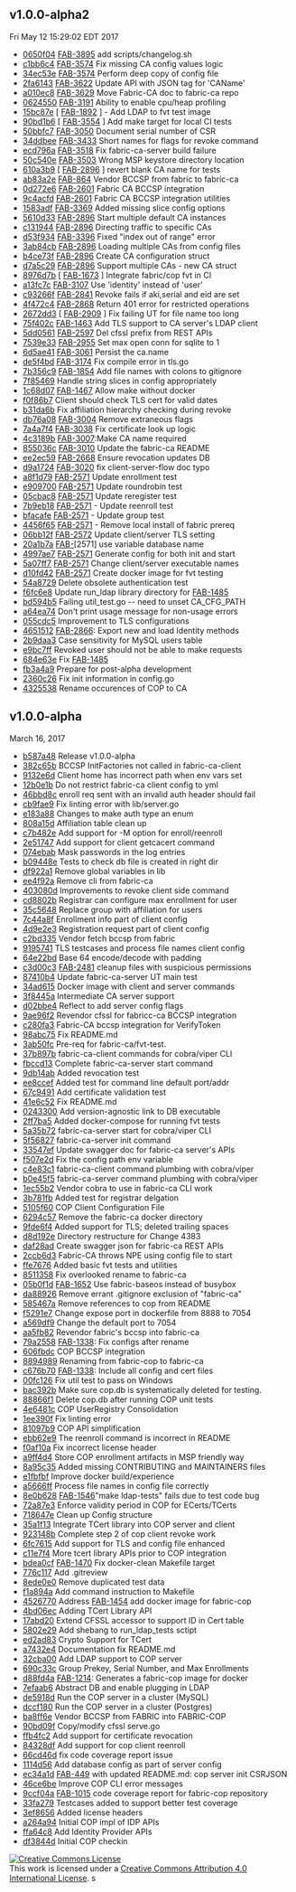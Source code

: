 ## v1.0.0-alpha2
Fri May 12 15:29:02 EDT 2017


* [0650f04](https://github.com/hyperledger/fabric/commit/0650f04) [FAB-3895](https://jira.hyperledger.org/browse/FAB-3895) add scripts/changelog.sh
* [c1bb6c4](https://github.com/hyperledger/fabric/commit/c1bb6c4) [FAB-3574](https://jira.hyperledger.org/browse/FAB-3574) Fix missing CA config values logic
* [34ec53e](https://github.com/hyperledger/fabric/commit/34ec53e) [FAB-3574](https://jira.hyperledger.org/browse/FAB-3574) Perform deep copy of config file
* [2fa6143](https://github.com/hyperledger/fabric/commit/2fa6143) [FAB-3622](https://jira.hyperledger.org/browse/FAB-3622) Update API with JSON tag for 'CAName'
* [a010ec8](https://github.com/hyperledger/fabric/commit/a010ec8) [FAB-3629](https://jira.hyperledger.org/browse/FAB-3629) Move Fabric-CA doc to fabric-ca repo
* [0624550](https://github.com/hyperledger/fabric/commit/0624550) [FAB-3191](https://jira.hyperledger.org/browse/FAB-3191) Ability to enable cpu/heap profiling
* [15bc87e](https://github.com/hyperledger/fabric/commit/15bc87e) [ [FAB-1892](https://jira.hyperledger.org/browse/FAB-1892) ] - Add LDAP to fvt test image
* [90bd1b6](https://github.com/hyperledger/fabric/commit/90bd1b6) [ [FAB-3554](https://jira.hyperledger.org/browse/FAB-3554) ] Add make target for local CI tests
* [50bbfc7](https://github.com/hyperledger/fabric/commit/50bbfc7) [FAB-3050](https://jira.hyperledger.org/browse/FAB-3050) Document serial number of CSR
* [34ddbee](https://github.com/hyperledger/fabric/commit/34ddbee) [FAB-3433](https://jira.hyperledger.org/browse/FAB-3433) Short names for flags for revoke command
* [ecd796a](https://github.com/hyperledger/fabric/commit/ecd796a) [FAB-3518](https://jira.hyperledger.org/browse/FAB-3518) Fix fabric-ca-server build failure
* [50c540e](https://github.com/hyperledger/fabric/commit/50c540e) [FAB-3503](https://jira.hyperledger.org/browse/FAB-3503) Wrong MSP keystore directory location
* [610a3b9](https://github.com/hyperledger/fabric/commit/610a3b9) [ [FAB-2896](https://jira.hyperledger.org/browse/FAB-2896) ] revert blank CA name for tests
* [ab83a2e](https://github.com/hyperledger/fabric/commit/ab83a2e) [FAB-864](https://jira.hyperledger.org/browse/FAB-864) Vendor BCCSP from fabric to fabric-ca
* [0d272e6](https://github.com/hyperledger/fabric/commit/0d272e6) [FAB-2601](https://jira.hyperledger.org/browse/FAB-2601) Fabric CA BCCSP integration
* [9c4acfd](https://github.com/hyperledger/fabric/commit/9c4acfd) [FAB-2601](https://jira.hyperledger.org/browse/FAB-2601) Fabric CA BCCSP integration utilities
* [1583adf](https://github.com/hyperledger/fabric/commit/1583adf) [FAB-3369](https://jira.hyperledger.org/browse/FAB-3369) Added missing slice config options
* [5610d33](https://github.com/hyperledger/fabric/commit/5610d33) [FAB-2896](https://jira.hyperledger.org/browse/FAB-2896) Start multiple default CA instances
* [c131944](https://github.com/hyperledger/fabric/commit/c131944) [FAB-2896](https://jira.hyperledger.org/browse/FAB-2896) Directing traffic to specific CAs
* [d53f934](https://github.com/hyperledger/fabric/commit/d53f934) [FAB-3396](https://jira.hyperledger.org/browse/FAB-3396) Fixed "index out of range" error
* [3ab84cb](https://github.com/hyperledger/fabric/commit/3ab84cb) [FAB-2896](https://jira.hyperledger.org/browse/FAB-2896) Loading multiple CAs from config files
* [b4ce73f](https://github.com/hyperledger/fabric/commit/b4ce73f) [FAB-2896](https://jira.hyperledger.org/browse/FAB-2896) Create CA configuration struct
* [d7a5c29](https://github.com/hyperledger/fabric/commit/d7a5c29) [FAB-2896](https://jira.hyperledger.org/browse/FAB-2896) Support multiple CAs - new CA struct
* [8976d7b](https://github.com/hyperledger/fabric/commit/8976d7b) [ [FAB-1673](https://jira.hyperledger.org/browse/FAB-1673) ] Integrate fabric/cop fvt in CI
* [a13fc7c](https://github.com/hyperledger/fabric/commit/a13fc7c) [FAB-3107](https://jira.hyperledger.org/browse/FAB-3107) Use 'identity' instead of 'user'
* [c93266f](https://github.com/hyperledger/fabric/commit/c93266f) [FAB-2841](https://jira.hyperledger.org/browse/FAB-2841) Revoke fails if aki,serial and eid are set
* [4f472c4](https://github.com/hyperledger/fabric/commit/4f472c4) [FAB-2868](https://jira.hyperledger.org/browse/FAB-2868) Return 401 error for restricted operations
* [2672dd3](https://github.com/hyperledger/fabric/commit/2672dd3) [ [FAB-2909](https://jira.hyperledger.org/browse/FAB-2909) ] Fix failing UT for file name too long
* [75f402c](https://github.com/hyperledger/fabric/commit/75f402c) [FAB-1463](https://jira.hyperledger.org/browse/FAB-1463) Add TLS support to CA server's LDAP client
* [5dd0561](https://github.com/hyperledger/fabric/commit/5dd0561) [FAB-2597](https://jira.hyperledger.org/browse/FAB-2597) Del cfssl prefix from REST APIs
* [7539e33](https://github.com/hyperledger/fabric/commit/7539e33) [FAB-2955](https://jira.hyperledger.org/browse/FAB-2955) Set max open conn for sqlite to 1
* [6d5ae41](https://github.com/hyperledger/fabric/commit/6d5ae41) [FAB-3061](https://jira.hyperledger.org/browse/FAB-3061) Persist the ca.name
* [de5f4bd](https://github.com/hyperledger/fabric/commit/de5f4bd) [FAB-3174](https://jira.hyperledger.org/browse/FAB-3174) Fix compile error in tls.go
* [7b356c9](https://github.com/hyperledger/fabric/commit/7b356c9) [FAB-1854](https://jira.hyperledger.org/browse/FAB-1854) Add file names with colons to gitignore
* [7f85469](https://github.com/hyperledger/fabric/commit/7f85469) Handle string slices in config appropriately
* [1c68d07](https://github.com/hyperledger/fabric/commit/1c68d07) [FAB-1467](https://jira.hyperledger.org/browse/FAB-1467) Allow make without docker
* [f0f86b7](https://github.com/hyperledger/fabric/commit/f0f86b7) Client should check TLS cert for valid dates
* [b31da6b](https://github.com/hyperledger/fabric/commit/b31da6b) Fix affiliation hierarchy checking during revoke
* [db76a08](https://github.com/hyperledger/fabric/commit/db76a08) [FAB-3004](https://jira.hyperledger.org/browse/FAB-3004) Remove extraneous flags
* [7a4a7f4](https://github.com/hyperledger/fabric/commit/7a4a7f4) [FAB-3038](https://jira.hyperledger.org/browse/FAB-3038) Fix certificate look up logic
* [4c3189b](https://github.com/hyperledger/fabric/commit/4c3189b) [FAB-3007](https://jira.hyperledger.org/browse/FAB-3007):Make CA name required
* [855036c](https://github.com/hyperledger/fabric/commit/855036c) [FAB-3010](https://jira.hyperledger.org/browse/FAB-3010) Update the fabric-ca README
* [ee2ec59](https://github.com/hyperledger/fabric/commit/ee2ec59) [FAB-2668](https://jira.hyperledger.org/browse/FAB-2668) Ensure revocation updates DB
* [d9a1724](https://github.com/hyperledger/fabric/commit/d9a1724) [FAB-3020](https://jira.hyperledger.org/browse/FAB-3020) fix client-server-flow doc typo
* [a8f1d79](https://github.com/hyperledger/fabric/commit/a8f1d79) [FAB-2571](https://jira.hyperledger.org/browse/FAB-2571) Update enrollment test
* [e909700](https://github.com/hyperledger/fabric/commit/e909700) [FAB-2571](https://jira.hyperledger.org/browse/FAB-2571) Update roundrobin test
* [05cbac8](https://github.com/hyperledger/fabric/commit/05cbac8) [FAB-2571](https://jira.hyperledger.org/browse/FAB-2571) Update reregister test
* [7b9eb18](https://github.com/hyperledger/fabric/commit/7b9eb18) [FAB-2571](https://jira.hyperledger.org/browse/FAB-2571) - Update reenroll test
* [bfacafe](https://github.com/hyperledger/fabric/commit/bfacafe) [FAB-2571](https://jira.hyperledger.org/browse/FAB-2571) - Update group test
* [4456f65](https://github.com/hyperledger/fabric/commit/4456f65) [FAB-2571](https://jira.hyperledger.org/browse/FAB-2571) - Remove local install of fabric prereq
* [06bb12f](https://github.com/hyperledger/fabric/commit/06bb12f) [FAB-2572](https://jira.hyperledger.org/browse/FAB-2572) Update client/server TLS setting
* [20a1b7a](https://github.com/hyperledger/fabric/commit/20a1b7a) [FAB-](https://jira.hyperledger.org/browse/FAB-)[2571] use variable database name
* [4997ae7](https://github.com/hyperledger/fabric/commit/4997ae7) [FAB-2571](https://jira.hyperledger.org/browse/FAB-2571) Generate config for both init and start
* [5a07ff7](https://github.com/hyperledger/fabric/commit/5a07ff7) [FAB-2571](https://jira.hyperledger.org/browse/FAB-2571) Change client/server executable names
* [d10fd42](https://github.com/hyperledger/fabric/commit/d10fd42) [FAB-2571](https://jira.hyperledger.org/browse/FAB-2571) Create docker image for fvt testing
* [54a8729](https://github.com/hyperledger/fabric/commit/54a8729) Delete obsolete authentication test
* [f6fc6e8](https://github.com/hyperledger/fabric/commit/f6fc6e8) Update run_ldap library directory for [FAB-1485](https://jira.hyperledger.org/browse/FAB-1485)
* [bd594b5](https://github.com/hyperledger/fabric/commit/bd594b5) Failing util_test.go -- need to unset CA_CFG_PATH
* [a64ea74](https://github.com/hyperledger/fabric/commit/a64ea74) Don't print usage message for non-usage errors
* [055cdc5](https://github.com/hyperledger/fabric/commit/055cdc5) Improvement to TLS configurations
* [4651512](https://github.com/hyperledger/fabric/commit/4651512) [FAB-2866](https://jira.hyperledger.org/browse/FAB-2866): Export new and load Identity methods
* [2b9daa3](https://github.com/hyperledger/fabric/commit/2b9daa3) Case sensitivity for MySQL users table
* [e9bc7ff](https://github.com/hyperledger/fabric/commit/e9bc7ff) Revoked user should not be able to make requests
* [684e63e](https://github.com/hyperledger/fabric/commit/684e63e) Fix [FAB-1485](https://jira.hyperledger.org/browse/FAB-1485)
* [fb3a4a9](https://github.com/hyperledger/fabric/commit/fb3a4a9) Prepare for post-alpha development
* [2360c26](https://github.com/hyperledger/fabric/commit/2360c26) Fix init information in config.go
* [4325538](https://github.com/hyperledger/fabric/commit/4325538) Rename occurences of COP to CA

## v1.0.0-alpha 
March 16, 2017

* [b587a48](https://github.com/hyperledger/fabric/commit/b587a48) Release v1.0.0-alpha
* [382c65b](https://github.com/hyperledger/fabric/commit/382c65b) BCCSP InitFactories not called in fabric-ca-client
* [9132e6d](https://github.com/hyperledger/fabric/commit/9132e6d) Client home has incorrect path when env vars set
* [12b0e1b](https://github.com/hyperledger/fabric/commit/12b0e1b) Do not restrict fabric-ca client config to yml
* [46bbd8c](https://github.com/hyperledger/fabric/commit/46bbd8c) enroll req sent with an invalid auth header should fail
* [cb9fae9](https://github.com/hyperledger/fabric/commit/cb9fae9) Fix linting error with lib/server.go
* [e183a88](https://github.com/hyperledger/fabric/commit/e183a88) Changes to make auth type an enum
* [808a15d](https://github.com/hyperledger/fabric/commit/808a15d) Affiliation table clean up
* [c7b482e](https://github.com/hyperledger/fabric/commit/c7b482e) Add support for -M option for enroll/reenroll
* [2e51747](https://github.com/hyperledger/fabric/commit/2e51747) Add support for client getcacert command
* [074ebab](https://github.com/hyperledger/fabric/commit/074ebab) Mask passwords in the log entries
* [b09448e](https://github.com/hyperledger/fabric/commit/b09448e) Tests to check db file is created in right dir
* [df922a1](https://github.com/hyperledger/fabric/commit/df922a1) Remove global variables in lib
* [ee4f92a](https://github.com/hyperledger/fabric/commit/ee4f92a) Remove cli from fabric-ca
* [403080d](https://github.com/hyperledger/fabric/commit/403080d) Improvements to revoke client side command
* [cd8802b](https://github.com/hyperledger/fabric/commit/cd8802b) Registrar can configure max enrollment for user
* [35c5648](https://github.com/hyperledger/fabric/commit/35c5648) Replace group with affiliation for users
* [7c44a8f](https://github.com/hyperledger/fabric/commit/7c44a8f) Enrollment info part of client config
* [4d9e2e3](https://github.com/hyperledger/fabric/commit/4d9e2e3) Registration request part of client config
* [c2bd335](https://github.com/hyperledger/fabric/commit/c2bd335) Vendor fetch bccsp from fabric
* [9195741](https://github.com/hyperledger/fabric/commit/9195741) TLS testcases and process file names client config
* [64e22bd](https://github.com/hyperledger/fabric/commit/64e22bd) Base 64 encode/decode with padding
* [c3d00c3](https://github.com/hyperledger/fabric/commit/c3d00c3) [FAB-2481](https://jira.hyperledger.org/browse/FAB-2481) cleanup files with suspicious permissions
* [87410b4](https://github.com/hyperledger/fabric/commit/87410b4) Update fabric-ca-server UT main test
* [34ad615](https://github.com/hyperledger/fabric/commit/34ad615) Docker image with client and server commands
* [3f8445a](https://github.com/hyperledger/fabric/commit/3f8445a) Intermediate CA server support
* [d02bbe4](https://github.com/hyperledger/fabric/commit/d02bbe4) Reflect to add server config flags
* [9ae96f2](https://github.com/hyperledger/fabric/commit/9ae96f2) Revendor cfssl for fabricc-ca BCCSP integration
* [c280fa3](https://github.com/hyperledger/fabric/commit/c280fa3) Fabric-CA bccsp integration for VerifyToken
* [98abc75](https://github.com/hyperledger/fabric/commit/98abc75) Fix README.md
* [3ab50fc](https://github.com/hyperledger/fabric/commit/3ab50fc) Pre-req for fabric-ca/fvt-test.
* [37b897b](https://github.com/hyperledger/fabric/commit/37b897b) fabric-ca-client commands for cobra/viper CLI
* [fbccd13](https://github.com/hyperledger/fabric/commit/fbccd13) Complete fabric-ca-server start command
* [9db14ab](https://github.com/hyperledger/fabric/commit/9db14ab) Added revocation test
* [ee8ccef](https://github.com/hyperledger/fabric/commit/ee8ccef) Added test for command line default port/addr
* [67c9491](https://github.com/hyperledger/fabric/commit/67c9491) Add certificate validation test
* [41e6c52](https://github.com/hyperledger/fabric/commit/41e6c52) Fix README.md
* [0243300](https://github.com/hyperledger/fabric/commit/0243300) Add version-agnostic link to DB executable
* [2ff7ba5](https://github.com/hyperledger/fabric/commit/2ff7ba5) Added docker-compose for running fvt tests
* [5a35b72](https://github.com/hyperledger/fabric/commit/5a35b72) fabric-ca-server start for cobra/viper CLI
* [5f56827](https://github.com/hyperledger/fabric/commit/5f56827) fabric-ca-server init command
* [33547ef](https://github.com/hyperledger/fabric/commit/33547ef) Update swagger doc for fabric-ca server's APIs
* [f507e2d](https://github.com/hyperledger/fabric/commit/f507e2d) Fix the config path env variable
* [c4e83c1](https://github.com/hyperledger/fabric/commit/c4e83c1) fabric-ca-client command plumbing with cobra/viper
* [b0e45f5](https://github.com/hyperledger/fabric/commit/b0e45f5) fabric-ca-server command plumbing with cobra/viper
* [1ec55b2](https://github.com/hyperledger/fabric/commit/1ec55b2) Vendor cobra to use in fabric-ca CLI work
* [3b781fb](https://github.com/hyperledger/fabric/commit/3b781fb) Added test for registrar delgation
* [5105f60](https://github.com/hyperledger/fabric/commit/5105f60) COP Client Configuration File
* [6294c57](https://github.com/hyperledger/fabric/commit/6294c57) Remove the fabric-ca docker directory
* [9fde6f4](https://github.com/hyperledger/fabric/commit/9fde6f4) Added support for TLS; deleted trailing spaces
* [d8d192e](https://github.com/hyperledger/fabric/commit/d8d192e) Directory restructure for Change 4383
* [daf28ad](https://github.com/hyperledger/fabric/commit/daf28ad) Create swagger json for fabric-ca REST APIs
* [2ccb6d3](https://github.com/hyperledger/fabric/commit/2ccb6d3) Fabric-CA throws NPE using config file to start
* [ffe7676](https://github.com/hyperledger/fabric/commit/ffe7676) Added basic fvt tests and utilities
* [8511358](https://github.com/hyperledger/fabric/commit/8511358) Fix overlooked rename to fabric-ca
* [05b0f1d](https://github.com/hyperledger/fabric/commit/05b0f1d) [FAB-1652](https://jira.hyperledger.org/browse/FAB-1652) Use fabric-baseos instead of busybox
* [da88926](https://github.com/hyperledger/fabric/commit/da88926) Remove errant .gitignore exclusion of "fabric-ca"
* [585467a](https://github.com/hyperledger/fabric/commit/585467a) Remove references to cop from README
* [f5291e7](https://github.com/hyperledger/fabric/commit/f5291e7) Change expose port in dockerfile from 8888 to 7054
* [a569df9](https://github.com/hyperledger/fabric/commit/a569df9) Change the default port to 7054
* [aa5fb82](https://github.com/hyperledger/fabric/commit/aa5fb82) Revendor fabric's bccsp into fabric-ca
* [79a2558](https://github.com/hyperledger/fabric/commit/79a2558) [FAB-1338](https://jira.hyperledger.org/browse/FAB-1338): Fix configs after rename
* [606fbdc](https://github.com/hyperledger/fabric/commit/606fbdc) COP BCCSP integration
* [8894989](https://github.com/hyperledger/fabric/commit/8894989) Renaming from fabric-cop to fabric-ca
* [c676b70](https://github.com/hyperledger/fabric/commit/c676b70) [FAB-1338](https://jira.hyperledger.org/browse/FAB-1338): Include all config and cert files
* [00fc126](https://github.com/hyperledger/fabric/commit/00fc126) Fix util test to pass on Windows
* [bac392b](https://github.com/hyperledger/fabric/commit/bac392b) Make sure cop.db is systematically deleted for testing.
* [88866f1](https://github.com/hyperledger/fabric/commit/88866f1) Delete cop.db after running COP unit tests
* [4e6481c](https://github.com/hyperledger/fabric/commit/4e6481c) COP UserRegistry Consolidation
* [1ee390f](https://github.com/hyperledger/fabric/commit/1ee390f) Fix linting error
* [81097b9](https://github.com/hyperledger/fabric/commit/81097b9) COP API simplification
* [ebb62e9](https://github.com/hyperledger/fabric/commit/ebb62e9) The reenroll command is incorrect in README
* [f0af10a](https://github.com/hyperledger/fabric/commit/f0af10a) Fix incorrect license header
* [a9ff4d4](https://github.com/hyperledger/fabric/commit/a9ff4d4) Store COP enrollment artifacts in MSP friendly way
* [8a95c35](https://github.com/hyperledger/fabric/commit/8a95c35) Added missing CONTRIBUTING and MAINTAINERS files
* [e1fbfbf](https://github.com/hyperledger/fabric/commit/e1fbfbf) Improve docker build/experience
* [a5666ff](https://github.com/hyperledger/fabric/commit/a5666ff) Process file names in config file correctly
* [8e0b628](https://github.com/hyperledger/fabric/commit/8e0b628) [FAB-1546](https://jira.hyperledger.org/browse/FAB-1546)"make ldap-tests" fails due to test code bug
* [72a87e3](https://github.com/hyperledger/fabric/commit/72a87e3) Enforce validity period in COP for ECerts/TCerts
* [718647e](https://github.com/hyperledger/fabric/commit/718647e) Clean up Config structure
* [35a1f13](https://github.com/hyperledger/fabric/commit/35a1f13) Integrate TCert library into COP server and client
* [923148b](https://github.com/hyperledger/fabric/commit/923148b) Complete step 2 of cop client revoke work
* [6fc7615](https://github.com/hyperledger/fabric/commit/6fc7615) Add support for TLS and config file enhanced
* [c11e7f4](https://github.com/hyperledger/fabric/commit/c11e7f4) More tcert library APIs prior to COP integration
* [bdea0cf](https://github.com/hyperledger/fabric/commit/bdea0cf) [FAB-1470](https://jira.hyperledger.org/browse/FAB-1470) Fix docker-clean Makefile target
* [776c117](https://github.com/hyperledger/fabric/commit/776c117) Add .gitreview
* [8ede0e0](https://github.com/hyperledger/fabric/commit/8ede0e0) Remove duplicated test data
* [f1a894a](https://github.com/hyperledger/fabric/commit/f1a894a) Add command instruction to Makefile
* [4526770](https://github.com/hyperledger/fabric/commit/4526770) Address [FAB-1454](https://jira.hyperledger.org/browse/FAB-1454) add docker image for fabric-cop
* [4bd06ec](https://github.com/hyperledger/fabric/commit/4bd06ec) Adding TCert Library API
* [17abd20](https://github.com/hyperledger/fabric/commit/17abd20) Extend CFSSL accessor to support ID in Cert table
* [5802e29](https://github.com/hyperledger/fabric/commit/5802e29) Add shebang to run_ldap_tests sctipt
* [ed2ad83](https://github.com/hyperledger/fabric/commit/ed2ad83) Crypto Support for TCert
* [a7432e4](https://github.com/hyperledger/fabric/commit/a7432e4) Documentation fix README.md
* [32cba00](https://github.com/hyperledger/fabric/commit/32cba00) Add LDAP support to COP server
* [690c33c](https://github.com/hyperledger/fabric/commit/690c33c) Group Prekey, Serial Number, and Max Enrollments
* [d88fd4a](https://github.com/hyperledger/fabric/commit/d88fd4a) [FAB-1214](https://jira.hyperledger.org/browse/FAB-1214): Generates a fabric-cop image for docker
* [7efaab6](https://github.com/hyperledger/fabric/commit/7efaab6) Abstract DB and enable plugging in LDAP
* [de5918d](https://github.com/hyperledger/fabric/commit/de5918d) Run the COP server in a cluster (MySQL)
* [dccf180](https://github.com/hyperledger/fabric/commit/dccf180) Run the COP server in a cluster (Postgres)
* [ba8ff6e](https://github.com/hyperledger/fabric/commit/ba8ff6e) Vendor BCCSP from FABRIC into FABRIC-COP
* [90bd09f](https://github.com/hyperledger/fabric/commit/90bd09f) Copy/modify cfssl serve.go
* [ffb4fc2](https://github.com/hyperledger/fabric/commit/ffb4fc2) Add support for certificate revocation
* [84328df](https://github.com/hyperledger/fabric/commit/84328df) Add support for cop client reenroll
* [66cd46d](https://github.com/hyperledger/fabric/commit/66cd46d) fix code coverage report issue
* [1114d56](https://github.com/hyperledger/fabric/commit/1114d56) Add database config as part of server config
* [ec34a1d](https://github.com/hyperledger/fabric/commit/ec34a1d) [FAB-449](https://jira.hyperledger.org/browse/FAB-449) with updated README.md: cop server init CSRJSON
* [46ce6be](https://github.com/hyperledger/fabric/commit/46ce6be) Improve COP CLI error messages
* [9ccf04a](https://github.com/hyperledger/fabric/commit/9ccf04a) [FAB-1015](https://jira.hyperledger.org/browse/FAB-1015) code coverage report for fabric-cop repository
* [33fa279](https://github.com/hyperledger/fabric/commit/33fa279) Testcases added to support better test coverage
* [3ef8656](https://github.com/hyperledger/fabric/commit/3ef8656) Added license headers
* [a264a94](https://github.com/hyperledger/fabric/commit/a264a94) Initial COP impl of IDP APIs
* [ffa64c8](https://github.com/hyperledger/fabric/commit/ffa64c8) Add Identity Provider APIs
* [df3844d](https://github.com/hyperledger/fabric/commit/df3844d) Initial COP checkin


<a rel="license" href="http://creativecommons.org/licenses/by/4.0/"><img alt="Creative Commons License" style="border-width:0" src="https://i.creativecommons.org/l/by/4.0/88x31.png" /></a><br />This work is licensed under a <a rel="license" href="http://creativecommons.org/licenses/by/4.0/">Creative Commons Attribution 4.0 International License</a>.
s
